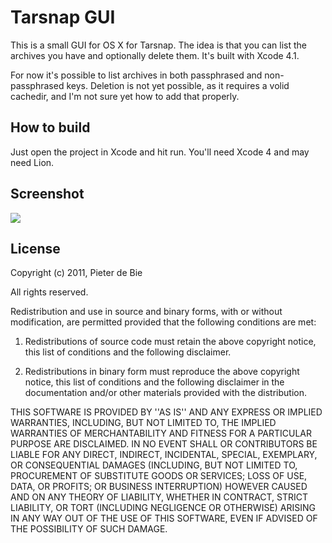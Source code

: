 Tarsnap GUI
===========

This is a small GUI for OS X for Tarsnap. The idea is that you can list the
archives you have and optionally delete them. It's built with Xcode 4.1.

For now it's possible to list archives in both passphrased and
non-passphrased keys. Deletion is not yet possible, as it requires a volid
cachedir, and I'm not sure yet how to add that properly.

How to build
------------

Just open the project in Xcode and hit run. You'll need Xcode 4 and may need
Lion.

Screenshot
----------
<img src=https://raw.github.com/pieter/Tarsnap-OS-X-GUI/master/screenshot.png>

License
-------

Copyright (c) 2011, Pieter de Bie

All rights reserved.

Redistribution and use in source and binary forms, with or without
modification, are permitted provided that the following conditions are met:

   1. Redistributions of source code must retain the above copyright notice,
   this list of conditions and the following disclaimer.

   2. Redistributions in binary form must reproduce the above copyright
   notice, this list of conditions and the following disclaimer in the
   documentation and/or other materials provided with the distribution.

THIS SOFTWARE IS PROVIDED BY <COPYRIGHT HOLDER> ''AS IS'' AND ANY EXPRESS OR
IMPLIED WARRANTIES, INCLUDING, BUT NOT LIMITED TO, THE IMPLIED WARRANTIES OF
MERCHANTABILITY AND FITNESS FOR A PARTICULAR PURPOSE ARE DISCLAIMED. IN NO
EVENT SHALL <COPYRIGHT HOLDER> OR CONTRIBUTORS BE LIABLE FOR ANY DIRECT,
INDIRECT, INCIDENTAL, SPECIAL, EXEMPLARY, OR CONSEQUENTIAL DAMAGES
(INCLUDING, BUT NOT LIMITED TO, PROCUREMENT OF SUBSTITUTE GOODS OR SERVICES;
LOSS OF USE, DATA, OR PROFITS; OR BUSINESS INTERRUPTION) HOWEVER CAUSED AND
ON ANY THEORY OF LIABILITY, WHETHER IN CONTRACT, STRICT LIABILITY, OR TORT
(INCLUDING NEGLIGENCE OR OTHERWISE) ARISING IN ANY WAY OUT OF THE USE OF THIS
SOFTWARE, EVEN IF ADVISED OF THE POSSIBILITY OF SUCH DAMAGE.
